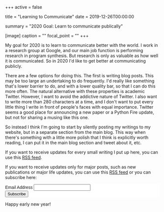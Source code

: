+++
active = false

title = "Learning to Communicate"
date = 2019-12-26T00:00:00

summary = "2020 Goal: Learn to communicate publically"

[image]
  caption = ""
  focal_point = ""
+++

My goal for 2020 is to learn to communicate better with the world. I work in a research group at Google, and our main job function is performing research in program synthesis. But research is only as valuable as how well it is communicated. So in 2020 I'd like to get better at communicating publicly.

There are a few options for doing this. The first is writing blog posts. This may be too large an undertaking to do frequently. I'd really like something that's lower barrier to do, and with a lower quality bar, so that I can do this more often. The natural alternative with these properties is academic Twitter. However, I want to avoid the addictive nature of Twitter. I also want to write more than 280 characters at a time, and I don't want to put every little thing I write in front of people's faces with equal importance. Twitter seems a good place for announcing a new paper or a Python Fire update, but not for sharing a musing like this one.

So instead I think I'm going to start by silently posting my writings to my website, but in a separate section from the main blog. This way when there's something with a little more polish that I think is explicitly worth reading, I can put it in the main blog section and tweet about it, etc.

If you want to receive updates for every small writing I put up here, you can use this [RSS feed](https://davidbieber.com/snippets/index.xml).

If you want to receive updates only for major posts, such as new publications or major life updates, you can use this [RSS feed](https://davidbieber.com/posts/index.xml) or you can subscribe here:

<!-- Begin Mailchimp Signup Form -->
<link href="//cdn-images.mailchimp.com/embedcode/classic-10_7.css" rel="stylesheet" type="text/css">
<style type="text/css">
  #mc_embed_signup{
    background:#fff;
    clear:left;
    font:14px Helvetica,Arial,sans-serif;
  }
</style>
<div id="mc_embed_signup">
<form action="https://gmail.us3.list-manage.com/subscribe/post?u=a55774562ae9fa9a1d879fa75&amp;id=132f89def3" method="post" id="mc-embedded-subscribe-form" name="mc-embedded-subscribe-form" class="validate" target="_blank" novalidate>
    <div id="mc_embed_signup_scroll">
  
<div class="mc-field-group">
  <label for="mce-EMAIL">Email Address</label>
  <input type="email" value="" name="EMAIL" class="required email" id="mce-EMAIL">
</div>
  <div id="mce-responses" class="clear">
    <div class="response" id="mce-error-response" style="display:none"></div>
    <div class="response" id="mce-success-response" style="display:none"></div>
  </div>    <!-- real people should not fill this in and expect good things - do not remove this or risk form bot signups-->
    <div style="position: absolute; left: -5000px;" aria-hidden="true"><input type="text" name="b_a55774562ae9fa9a1d879fa75_132f89def3" tabindex="-1" value=""></div>
    <div class="clear">
      <input type="submit" value="Subscribe" name="subscribe" id="mc-embedded-subscribe" class="button"></div>
    </div>
</form>
</div>
<script type='text/javascript' src='//s3.amazonaws.com/downloads.mailchimp.com/js/mc-validate.js'></script>
<script type='text/javascript'>(function($) {window.fnames = new Array(); window.ftypes = new Array();fnames[0]='EMAIL';ftypes[0]='email';fnames[1]='FNAME';ftypes[1]='text';fnames[2]='LNAME';ftypes[2]='text';fnames[3]='ADDRESS';ftypes[3]='address';fnames[4]='PHONE';ftypes[4]='phone';fnames[5]='BIRTHDAY';ftypes[5]='birthday';}(jQuery));var $mcj = jQuery.noConflict(true);</script>
<!--End mc_embed_signup-->

Happy early new year!
